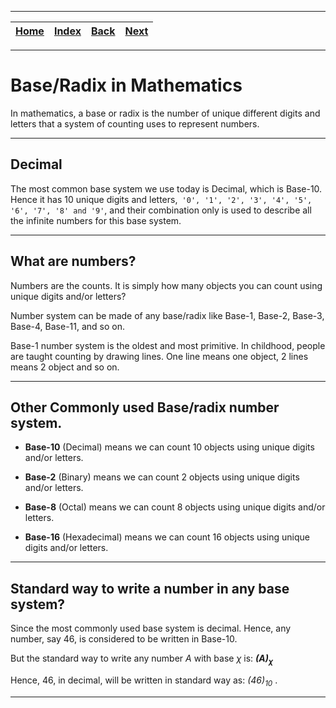 
---

| [Home](/README.md) | [Index](./README.md) | [Back](./README.md) | [Next](./2_How_Counting_Works.md) |
| :---: | :---: | :---: | :---: |

---

# Base/Radix in Mathematics 

In mathematics, a base or radix is the number of unique different digits and letters that a system of counting uses to represent numbers. 

---

## Decimal

The most common base system we use today is Decimal, which is Base-10. Hence it has 10 unique digits and letters,` '0', '1', '2', '3', '4', '5', '6', '7', '8' and '9'`, and their combination only is used to describe all the infinite numbers for this base system.

---

## What are numbers?

Numbers are the counts. It is simply how many objects you can count using unique digits and/or letters?

Number system can be made of any base/radix like Base-1, Base-2, Base-3, Base-4, Base-11, and so on.

Base-1 number system is the oldest and most primitive. In childhood, people are taught counting by drawing lines. One line means one object, 2 lines means 2 object and so on.

---

## Other Commonly used Base/radix number system.

* __Base-10__ (Decimal) means we can count 10 objects using unique digits and/or letters.

* __Base-2__ (Binary) means we can count 2 objects using unique digits and/or letters.

* __Base-8__ (Octal) means we can count 8 objects using unique digits and/or letters.

* __Base-16__ (Hexadecimal) means we can count 16 objects using unique digits and/or letters.

---

## Standard way to write a number in any base system?

Since the most commonly used base system is decimal. Hence, any number, say 46, is considered to be written in Base-10.

But the standard way to write any number _A_ with base _χ_ is: ___(A)<sub>χ</sub>___

Hence, 46, in decimal, will be written in standard way as: _(46)<sub>10</sub>_ .

---

